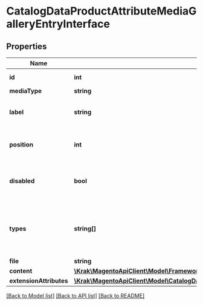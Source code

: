 # CatalogDataProductAttributeMediaGalleryEntryInterface

## Properties
Name | Type | Description | Notes
------------ | ------------- | ------------- | -------------
**id** | **int** | Gallery entry ID | [optional] 
**mediaType** | **string** | Media type | 
**label** | **string** | Gallery entry alternative text | 
**position** | **int** | Gallery entry position (sort order) | 
**disabled** | **bool** | If gallery entry is hidden from product page | 
**types** | **string[]** | Gallery entry image types (thumbnail, image, small_image etc) | 
**file** | **string** | File path | [optional] 
**content** | [**\Krak\MagentoApiClient\Model\FrameworkDataImageContentInterface**](FrameworkDataImageContentInterface.md) |  | [optional] 
**extensionAttributes** | [**\Krak\MagentoApiClient\Model\CatalogDataProductAttributeMediaGalleryEntryExtensionInterface**](CatalogDataProductAttributeMediaGalleryEntryExtensionInterface.md) |  | [optional] 

[[Back to Model list]](../README.md#documentation-for-models) [[Back to API list]](../README.md#documentation-for-api-endpoints) [[Back to README]](../README.md)


